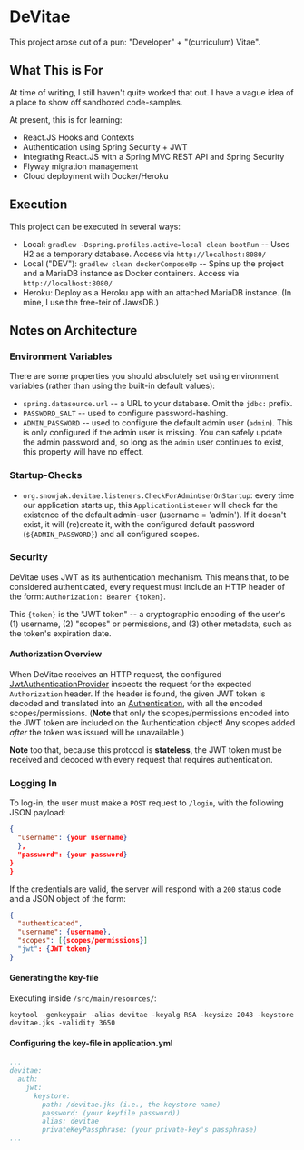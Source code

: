 # DeVitae

This project arose out of a pun: "Developer" + "(curriculum) Vitae".

## What This is For

At time of writing, I still haven't quite worked that out. I have a vague idea of a
place to show off sandboxed code-samples.

At present, this is for learning:

- React.JS Hooks and Contexts
- Authentication using Spring Security + JWT
- Integrating React.JS with a Spring MVC REST API and Spring Security
- Flyway migration management
- Cloud deployment with Docker/Heroku

## Execution

This project can be executed in several ways:

- Local: `gradlew -Dspring.profiles.active=local clean bootRun` -- Uses H2 as a temporary database. Access via `http://localhost:8080/`
- Local ("DEV"): `gradlew clean dockerComposeUp` -- Spins up the project and a MariaDB instance as Docker containers. Access via `http://localhost:8080/`
- Heroku: Deploy as a Heroku app with an attached MariaDB instance. (In mine, I use the free-teir of JawsDB.)

## Notes on Architecture

### Environment Variables

There are some properties you should absolutely set using environment variables (rather than using the built-in default values):
- `spring.datasource.url` -- a URL to your database. Omit the `jdbc:` prefix.
- `PASSWORD_SALT` -- used to configure password-hashing.
- `ADMIN_PASSWORD` -- used to configure the default admin user (`admin`). This is only configured if the admin user is
missing. You can safely update the admin password and, so long as the `admin` user continues to exist, this property
will have no effect.

### Startup-Checks

- `org.snowjak.devitae.listeners.CheckForAdminUserOnStartup`: every time our application starts up, 
this `ApplicationListener` will check for the existence of the default admin-user (username = 'admin'). If it doesn't exist,
it will (re)create it, with the configured default password (`${ADMIN_PASSWORD}`) and all configured scopes.

### Security

DeVitae uses JWT as its authentication mechanism. This means that, to be considered authenticated, every request must
include an HTTP header of the form: `Authorization: Bearer {token}`.

This `{token}` is the "JWT token" -- a cryptographic encoding of the user's (1) username, (2) "scopes" or
permissions, and (3) other metadata, such as the token's expiration date.

#### Authorization Overview

When DeVitae receives an HTTP request, the configured [JwtAuthenticationProvider](https://docs.spring.io/spring-security/site/docs/current/api/org/springframework/security/oauth2/server/resource/authentication/JwtAuthenticationProvider.html)
inspects the request for the expected `Authorization` header. If the header is found, the given JWT token
is decoded and translated into an [Authentication](https://docs.spring.io/spring-security/site/apidocs/org/springframework/security/core/Authentication.html),
with all the encoded scopes/permissions. (**Note** that only the scopes/permissions encoded into the JWT token
are included on the Authentication object! Any scopes added *after* the token was issued will be unavailable.)

**Note** too that, because this protocol is **stateless**, the JWT token must be received and decoded with every request
that requires authentication.

### Logging In

To log-in, the user must make a `POST` request to `/login`, with the following JSON payload:

```json
{
  "username": {your username}
  },
  "password": {your password}
}
}
```

If the credentials are valid, the server will respond with a `200` status code and a JSON object of the form:

```json
{
  "authenticated",
  "username": {username},
  "scopes": [{scopes/permissions}]
  "jwt": {JWT token}
}
```

#### Generating the key-file

Executing inside `/src/main/resources/`:

`keytool -genkeypair -alias devitae -keyalg RSA -keysize 2048 -keystore devitae.jks -validity 3650`

#### Configuring the key-file in application.yml

```application.yml
...
devitae:
  auth:
    jwt:
      keystore:
        path: /devitae.jks (i.e., the keystore name)
        password: (your keyfile password))
        alias: devitae
        privateKeyPassphrase: (your private-key's passphrase)
...
```